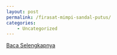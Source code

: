 ```yaml
---
layout: post
permalink: /firasat-mimpi-sandal-putus/
categories:
    - Uncategorized
---
```


[Baca Selengkapnya](/07)